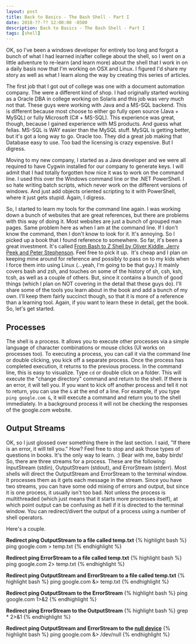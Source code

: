 ```yaml
---
layout: post
title: Back to Basics - The Bash Shell - Part I
date: 2018-??-?? 12:00:00 -0500
description: Back to Basics - The Bash Shell - Part I
tags: [shell]
---
```


OK, so I've been a windows developer for entirely too long and forgot a bunch of what I had learned in/after college about the shell, so I went on a little adventure to re-learn (and learn more) about the shell that I work in on a daily basis now that I'm working on OSX and Linux. I figured I'd share my story as well as what I learn along the way by creating this series of articles. 

The first job that I got out of college was one with a document automation company. The were a different kind of shop. I had originally started working as a Oracle DBA in college working on Solaris and this job was very much not that. These guys were working with Java and a MS-SQL backend. This is different because most choose to either go fully open source (Java + MySQL) or fully Microsoft (C# + MS-SQL). This experience was great, though, because I gained experience with MS products. And guess what fellas. MS-SQL is WAY easier than the MySQL stuff. MySQL is getting better, but it's got a long way to go. Oracle too. They did a great job making that Database easy to use. Too bad the licensing is crazy expensive. But I digress. 

Moving to my new company, I started as a Java developer and we were all required to have Cygwin installed for our company to generate keys. I will admit that I had totally forgotten how nice it was to work on the command line. I used this over the Windows command line or the .NET PowerShell. I so hate writing batch scripts, which never work on the different versions of windows. And just add objects oriented scripting to it with PowerShell, where it just gets stupid. Again, I digress. 

So, I started to learn my tools for the command line again. I was working down a bunch of websites that are great references, but there are problems with this way of doing it. Most websites are just a bunch of grouped man pages. Same problem here as when I am at the command line. If I don't know the command, then I don't know to look for it. It's annoying. So I picked up a book that I found reference to somewhere. So far, it's been a great investment. It's called [From Bash to Z Shell by Oliver Kiddle, Jerry Peek and Peter Stephenson](http://www.amazon.com/Bash-Shell-Conquering-Command-Line/dp/1590593766). Feel free to pick it up.  It's cheap and I plan on keeping mine around for reference and possibly to pass on to my kids when I force them into using Linux (...yeah, I'm going to be that guy.) It mainly covers bash and zsh, and touches on some of the history of sh, csh, ksh, tcsh, as well as a couple of others. But, since it contains a bunch of good things (which I plan on NOT covering in the detail that these guys do). I'll share some of the tools you learn about in the book and add a bunch of my own. I'll keep them fairly succinct though, so that it is more of a reference than a learning tool. Again, if you want to learn these in detail, get the book. So, let's get started. 

## Processes
The shell is a process. It allows you to execute other processes via a simple language of character combinations or mouse clicks (UI works on processes too). To executing a process, you can call it via the command line or double clicking, you kick off a separate process. Once the process has completed execution, it returns to the previous process. In the command line, this is easy to visualize. Type `cd` or double click on a folder. This will execute the "change directory" command and return to the shell. If there is an error, it will tell you. If you want to kick off another process and tell it not to return, you can use the `&` at the end of a line. For example, if you type `ping google.com &`, it will execute a command and return you to the shell immediately.  In a background process it will not be checking the responses of the google.com website.

## Output Streams
OK, so I just glossed over something there in the last section. I said, "If there is an error, it will tell you." How? Feel free to stop and ask those types of questions in books. It's the only way to learn. :) Bear with me, baby birds! So, there are three streams for a process. These are the following: InputStream (stdin), OutputStream (stdout), and ErrorStream (stderr). Most shells will direct the OutputStream and ErrorStream to the terminal window. It processes them as it gets each message in the stream. Since you have two streams, you can have some odd mixing of errors and output, but since it is one process, it usually isn't too bad. Not unless the process is multithreaded (which just means that it starts more processes itself), at which point output can be confusing as hell if it is directed to the terminal window. You can redirect/divert the output of a process using a number of shell operators. 


Here's a couple.

**Redirect ping OutputStream to a file called temp.txt**
{% highlight bash %}
ping google.com > temp.txt
{% endhighlight %}

**Redirect ping ErrorStream to a file called temp.txt**
{% highlight bash %}
ping google.com 2> temp.txt
{% endhighlight %}

**Redirect ping OutputStream and ErrorStream to a file called temp.txt**
{% highlight bash %}
ping google.com &> temp.txt
{% endhighlight %}

**Redirect ping OutputStream to the ErrorStream**
{% highlight bash %}
ping google.com 1>&2 
{% endhighlight %}

**Redirect ping ErrorStream to the OutputStream**
{% highlight bash %}
grep * 2>&1
{% endhighlight %}

**Redirect ping OutputStream and ErrorStream to the [null device](https://medium.com/@codenameyau/step-by-step-breakdown-of-dev-null-a0f516f53158)**
{% highlight bash %}
ping google.com &> /dev/null
{% endhighlight %}
